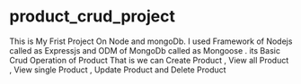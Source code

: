 # product_crud_project

This is My Frist Project On Node and mongoDb. I used Framework of Nodejs called as Expressjs and ODM of MongoDb called as Mongoose .
its Basic Crud Operation of Product That is we can Create Product , View all Product , View single Product , Update Product and Delete Product 
